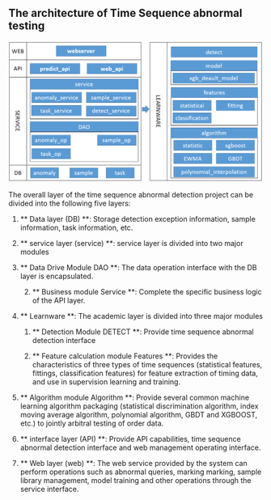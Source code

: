 
## The architecture of Time Sequence abnormal testing

![code_arch.png](images/code_arch.png) 

The overall layer of the time sequence abnormal detection project can be divided into the following five layers:

1. ** Data layer (DB) **: Storage detection exception information, sample information, task information, etc.

2. ** service layer (service) **: service layer is divided into two major modules

1. ** Data Drive Module DAO **: The data operation interface with the DB layer is encapsulated.
    
    2. ** Business module Service **: Complete the specific business logic of the API layer.

3. ** Learnware **: The academic layer is divided into three major modules
  
   1. ** Detection Module DETECT **: Provide time sequence abnormal detection interface
    
   2. ** Feature calculation module Features **: Provides the characteristics of three types of time sequences (statistical features, fittings, classification features) for feature extraction of timing data, and use in supervision learning and training.

3. ** Algorithm module Algorithm **: Provide several common machine learning algorithm packaging (statistical discrimination algorithm, index moving average algorithm, polynomial algorithm, GBDT and XGBOOST, etc.) to jointly arbitral testing of order data.
    
4. ** interface layer (API) **: Provide API capabilities, time sequence abnormal detection interface and web management operating interface.

5. ** Web layer (web) **: The web service provided by the system can perform operations such as abnormal queries, marking marking, sample library management, model training and other operations through the service interface.